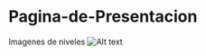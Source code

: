 # Pagina-de-Presentacion
Imagenes de niveles
![Alt text]( https://github.com/ramun9533/Pagina-de-Presentacion/blob/main/istockphhoto-539366652-1024x1024.jpg)

